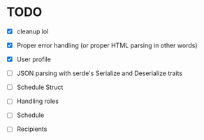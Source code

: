 # TODO

- [x] cleanup lol
- [x] Proper error handling (or proper HTML parsing in other words)
- [x] User profile

- [ ] JSON parsing with serde's Serialize and Deserialize traits
- [ ] Schedule Struct
- [ ] Handling roles
- [ ] Schedule
- [ ] Recipients
